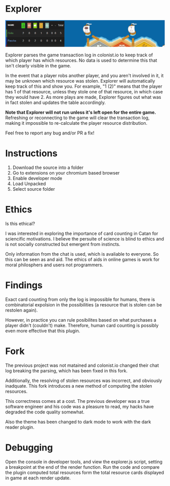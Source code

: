 
# Explorer

![image](Screenshot.png)

Explorer parses the game transaction log in colonist.io to keep track of which player has which resources. 
No data is used to determine this that isn't clearly visible in the game.

In the event that a player robs another player, and you aren't involved in it, it may be unknown which resource
was stolen. Explorer will automatically keep track of this and show you. For example, "1 (2)" means that the player
has 1 of that resource, unless they stole one of that resource, in which case they would have 2. As more plays are made, Explorer figures out what was in fact stolen and updates the table accordingly. 

**Note that Explorer will not run unless it's left open for the entire game.** Refreshing or reconnecting to the
game will clear the transaction log, making it impossible to re-calculate the player resource distribution.

Feel free to report any bug and/or PR a fix!
 

# Instructions

1. Download the source into a folder
2. Go to extensions on your chromium based browser
3. Enable developer mode
4. Load Unpacked
5. Select source folder

# Ethics
Is this ethical?

I was interested in exploring the importance of card counting in Catan for sciencific motivations. I believe the persuite of science is blind to ethics and is not socially constructed but emergent from instincts.

Only information from the chat is used, which is avaliable to everyone. So this can be seen as and aid. The ethics of aids in online games is work for moral philosphers and users not programmers.

# Findings
Exact card counting from only the log is impossible for humans, there is combinatorial expolsion in the possibilities (a resource that is stolen can be restolen again). 

However, in practice you can rule posibilites based on what purchases a player didn't (couldn't) make. Therefore, human card counting is possibly even more effective that this plugin.

# Fork
The previous project was not matained and colonist.io changed their chat log breaking the parsing, which has been fixed in this fork.

Additionally, the resolving of stolen resources was incorrect, and obviously inadquate. This fork introduces a new method of computing the stolen resources.

This correctness comes at a cost. The previous developer was a true software engineer and his code was a pleasure to read, my hacks have degraded the code quality somewhat.

Also the theme has been changed to dark mode to work with the dark reader plugin.

# Debugging

Open the console in developer tools, and view the explorer.js script, setting a breakpoint at the end of the render function. Run the code and compare the plugin computed total resources form the total resource cards displayed in game at each render update.
